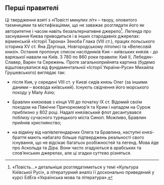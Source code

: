 Перші правителі
---------------

Ці твердження взяті з *«Повісті минулих літ»* – твору, оповитого
таємницями та містифікаціями, що не заважає розглядати його як
авторитетне і часом навіть безальтернативне джерело[^1]. Легенда про
заснування Києва приводиться і в інших стародавніх джерелах: вірменській
«Історії Тарона» Зеноба Глака (VIII ст.), працях польського історика XV
ст. Яна Длугоша, Новгородському літописі та «Велесовій книзі». Остання
пропонує список наслідників Кия – київських князів - до варязької навали
на Київ. З 780 по 860 роки правили: Кий ІІ, Лебедян-Славер, Варен та
Сережень. Проте загальноприйнята картина (будемо відштовхуватися від
фундаментальної «Історії України-Руси» Михайла Грушевського) виглядає
так:

-   після Кия, у середині VIІI ст. у Києві сидів князь Олег (за іншими
    даними – воєвода київський). Існують свідчення його морського походу
    у Малу Азію;

-   Бравлин князював з кінця VIII до початку IX ст. Відомий своїм
    походом на Північне Причорномор’я та Крим і нападом на Сурож
    приблизно у 802 році. Надалі князівський флот десантувався поблизу
    сучасного турецького міста Синоп. Можливо, Бравлин прийняв
    християнство;

-   на відміну від напівлегендарних Олега та Бравлина, наступні
    князі-браття мають набагато більше підтверджень реальності свого
    існування, що не відсікає багатьох розбіжностей та легенд. Мова йде
    про Аскольда та Діра. Вони часто згадуються в арабських та
    слов’янських джерелах, але ці згадки суттєво різняться.


[^1]: *«Повість...»* детальніше розглядатиметься у темі «Культура Київської Русі», а літературний аналіз її досконально приведений у курсі EdEra «Українська мова та література».